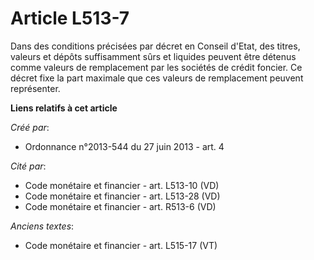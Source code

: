# Article L513-7

Dans des conditions précisées par décret en Conseil d'Etat, des titres, valeurs et dépôts suffisamment sûrs et liquides
peuvent être détenus comme valeurs de remplacement par les sociétés de crédit foncier. Ce décret fixe la part maximale que
ces valeurs de remplacement peuvent représenter.

**Liens relatifs à cet article**

_Créé par_:

  - Ordonnance n°2013-544 du 27 juin 2013 - art. 4

_Cité par_:

  - Code monétaire et financier - art. L513-10 (VD)
  - Code monétaire et financier - art. L513-28 (VD)
  - Code monétaire et financier - art. R513-6 (VD)

_Anciens textes_:

  - Code monétaire et financier - art. L515-17 (VT)
